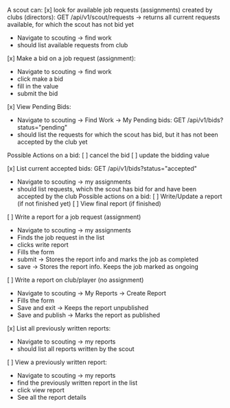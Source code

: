 A scout can:
[x] look for available job requests (assignments) created by clubs (directors):
  GET /api/v1/scout/requests -> returns all current requests available,
                                for which the scout has not bid yet

  - Navigate to scouting -> find work
  - should list available requests from club

[x] Make a bid on a job request (assignment):
  - Navigate to scouting -> find work
  - click make a bid
  - fill in the value
  - submit the bid

[x] View Pending Bids:
  - Navigate to scouting -> Find Work -> My Pending bids: GET /api/v1/bids?status="pending"
  - should list the requests for which the scout has bid, but it has not been accepted by the club yet

  Possible Actions on a bid:
  [ ] cancel the bid
  [ ] update the bidding value

[x] List current accepted bids: GET /api/v1/bids?status="accepted"
  - Navigate to scouting -> my assignments
  - should list requests, which the scout has bid for and have been accepted by the club
  Possible actions on a bid:
  [ ] Write/Update a report (if not finished yet)
  [ ] View final report (if finished)

[ ] Write a report for a job request (assignment)
  - Navigate to scouting -> my assignments
  - Finds the job request in the list
  - clicks write report
  - Fills the form
  - submit -> Stores the report info and marks the job as completed
  - save -> Stores the report info. Keeps the job marked as ongoing

[ ] Write a report on club/player (no assignment)
  - Navigate to scouting -> My Reports -> Create Report
  - Fills the form
  - Save and exit -> Keeps the report unpublished
  - Save and publish -> Marks the report as published

[x] List all previously written reports:
  - Navigate to scouting -> my reports
  - should list all reports written by the scout

[ ] View a previously written report:
  - Navigate to scouting -> my reports
  - find the previously written report in the list
  - click view report
  - See all the report details
